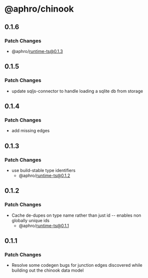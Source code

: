 # @aphro/chinook

## 0.1.6

### Patch Changes

- @aphro/runtime-ts@0.1.3

## 0.1.5

### Patch Changes

- update sqljs-connector to handle loading a sqlite db from storage

## 0.1.4

### Patch Changes

- add missing edges

## 0.1.3

### Patch Changes

- use build-stable type identifiers
  - @aphro/runtime-ts@0.1.2

## 0.1.2

### Patch Changes

- Cache de-dupes on type name rather than just id -- enables non globally unique ids
  - @aphro/runtime-ts@0.1.1

## 0.1.1

### Patch Changes

- Resolve some codegen bugs for junction edges discovered while building out the chinook data model
